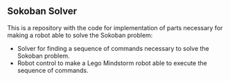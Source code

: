 ## Sokoban Solver
This is a repository with the code for implementation of parts necessary for making a robot able to solve the Sokoban problem:
- Solver for finding a sequence of commands necessary to solve the Sokoban problem.
- Robot control to make a Lego Mindstorm robot able to execute the sequence of commands.

